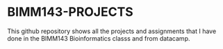 # BIMM143-PROJECTS
This github repository shows all the projects and assignments that I have done in the BIMM143 Bioinformatics classs and from datacamp. 


